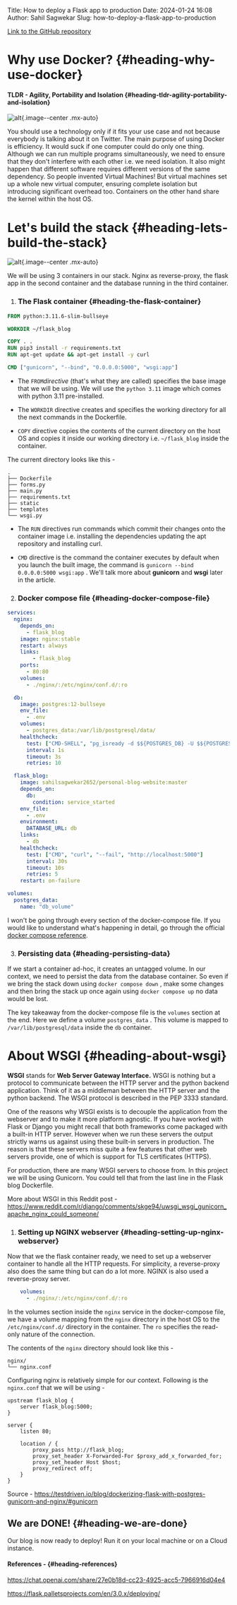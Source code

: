 Title: How to deploy a Flask app to production
Date: 2024-01-24 16:08
Author: Sahil Sagwekar
Slug: how-to-deploy-a-flask-app-to-production

[Link to the GitHub repository](https://github.com/sahil-sagwekar2652/Personal-blog-website)

Why use Docker? {#heading-why-use-docker}
===============

#### TLDR - Agility, Portability and Isolation {#heading-tldr-agility-portability-and-isolation}

![alt](https://cdn.hashnode.com/res/hashnode/image/upload/v1703792704561/f1a4cdf8-1f5d-4fba-a2e0-26403830724f.png?auto=compress,format&format=webp){.image--center .mx-auto}

You should use a technology only if it fits your use case and not because everybody is talking about it on Twitter. The main purpose of using Docker is efficiency. It would suck if one computer could do only one thing. Although we can run multiple programs simultaneously, we need to ensure that they don't interfere with each other i.e. we need isolation. It also might happen that different software requires different versions of the same dependency. So people invented Virtual Machines! But virtual machines set up a whole new virtual computer, ensuring complete isolation but introducing significant overhead too. Containers on the other hand share the kernel within the host OS.

Let's build the stack {#heading-lets-build-the-stack}
=====================

![alt](https://cdn.hashnode.com/res/hashnode/image/upload/v1705737568119/dd6d3e75-e5ae-49b2-8961-d8e8a094159f.png){.image--center .mx-auto}

We will be using 3 containers in our stack. Nginx as reverse-proxy, the flask app in the second container and the database running in the third container.

1.  ### The Flask container {#heading-the-flask-container}
```dockerfile
FROM python:3.11.6-slim-bullseye

WORKDIR ~/flask_blog

COPY . .
RUN pip3 install -r requirements.txt
RUN apt-get update && apt-get install -y curl

CMD ["gunicorn", "--bind", "0.0.0.0:5000", "wsgi:app"]
```
-   The `FROM`*directive* (that's what they are called) specifies the base image that we will be using. We will use the `python 3.11` image which comes with python 3.11 pre-installed.

-   The `WORKDIR` directive creates and specifies the working directory for all the next commands in the Dockerfile.

-   `COPY` directive copies the contents of the current directory on the host OS and copies it inside our working directory i.e. `~/flask_blog` inside the container.

The current directory looks like this -
```text
.
├── Dockerfile
├── forms.py
├── main.py
├── requirements.txt
├── static
├── templates
└── wsgi.py
```

-   The `RUN` directives run commands which commit their changes onto the container image i.e. installing the dependencies updating the apt repository and installing curl.

-   `CMD` directive is the command the container executes by default when you launch the built image, the command is `gunicorn --bind 0.0.0.0:5000 wsgi:app` .
   We'll talk more about **gunicorn** and **wsgi** later in the article.

2.  ### Docker compose file {#heading-docker-compose-file}

```YAML
services:
  nginx:
    depends_on:
      - flask_blog
    image: nginx:stable
    restart: always
    links:
        - flask_blog
    ports:
      - 80:80
    volumes:
      - ./nginx/:/etc/nginx/conf.d/:ro

  db:
    image: postgres:12-bullseye
    env_file:
      - .env
    volumes:
      - postgres_data:/var/lib/postgresql/data/
    healthcheck:
      test: ["CMD-SHELL", "pg_isready -d $${POSTGRES_DB} -U $${POSTGRES_USER}"]
      interval: 1s
      timeout: 3s
      retries: 10

  flask_blog:
    image: sahilsagwekar2652/personal-blog-website:master
    depends_on:
      db:
        condition: service_started
    env_file:
      - .env
    environment:
      DATABASE_URL: db
    links:
      - db
    healthcheck:
      test: ["CMD", "curl", "--fail", "http://localhost:5000"]
      interval: 30s
      timeout: 10s
      retries: 5
    restart: on-failure

volumes:
  postgres_data:
    name: "db_volume"
```

I won't be going through every section of the docker-compose file. If you would like to understand what's happening in detail, go through the official [docker compose reference](https://docs.docker.com/compose/compose-file/compose-file-v3/).

3.  ### Persisting data {#heading-persisting-data}

If we start a container ad-hoc, it creates an untagged volume. In our context, we need to persist the data from the database container. So even if we bring the stack down using `docker compose down` , make some changes and then bring the stack up once again using `docker compose up` no data would be lost.

The key takeaway from the docker-compose file is the `volumes` section at the end. Here we define a volume `postgres_data` . This volume is mapped to `/var/lib/postgresql/data` inside the `db` container.

About WSGI {#heading-about-wsgi}
==========

**WSGI** stands for **Web Server Gateway Interface.** WSGI is nothing but a protocol to communicate between the HTTP server and the python backend application. Think of it as a middleman between the HTTP server and the python backend. The WSGI protocol is described in the PEP 3333 standard.

One of the reasons why WSGI exists is to decouple the application from the webserver and to make it more platform agnostic. If you have worked with Flask or Django you might recall that both frameworks come packaged with a built-in HTTP server. However when we run these servers the output strictly warns us against using these built-in servers in production. The reason is that these servers miss quite a few features that other web servers provide, one of which is support for TLS certificates (HTTPS).

For production, there are many WSGI servers to choose from. In this project we will be using Gunicorn. You could tell that from the last line in the Flask blog Dockerfile.

More about WSGI in this Reddit post - <https://www.reddit.com/r/django/comments/skge94/uwsgi_wsgi_gunicorn_apache_nginx_could_someone/>

1.  ### Setting up NGINX webserver {#heading-setting-up-nginx-webserver}

Now that we the flask container ready, we need to set up a webserver container to handle all the HTTP requests. For simplicity, a reverse-proxy also does the same thing but can do a lot more. NGINX is also used a reverse-proxy server.

```YAML
    volumes:
      - ./nginx/:/etc/nginx/conf.d/:ro
```

In the volumes section inside the `nginx` service in the docker-compose file, we have a volume mapping from the `nginx` directory in the host OS to the `/etc/nginx/conf.d/` directory in the container. The `ro` specifies the read-only nature of the connection.

The contents of the `nginx` directory should look like this -

```text
nginx/
└── nginx.conf
```

Configuring nginx is relatively simple for our context. Following is the `nginx.conf` that we will be using -

```text
upstream flask_blog {
    server flask_blog:5000;
}

server {
    listen 80;

    location / {
        proxy_pass http://flask_blog;
        proxy_set_header X-Forwarded-For $proxy_add_x_forwarded_for;
        proxy_set_header Host $host;
        proxy_redirect off;
    }
}
```

Source - <https://testdriven.io/blog/dockerizing-flask-with-postgres-gunicorn-and-nginx/#gunicorn>

We are DONE! {#heading-we-are-done}
------------

Our blog is now ready to deploy! Run it on your local machine or on a Cloud instance.

#### References - {#heading-references}

<https://chat.openai.com/share/27e0b18d-cc23-4925-acc5-7966916d04e4>

<https://flask.palletsprojects.com/en/3.0.x/deploying/>
